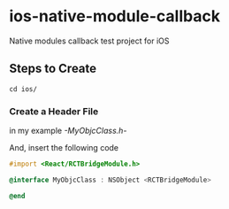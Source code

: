 # ios-native-module-callback
Native modules callback test project for iOS

## Steps to Create

```cd ios/```

### Create a Header File

in my example *-MyObjcClass.h-*

And, insert the following code

```objectivec
#import <React/RCTBridgeModule.h>

@interface MyObjcClass : NSObject <RCTBridgeModule>

@end
```

